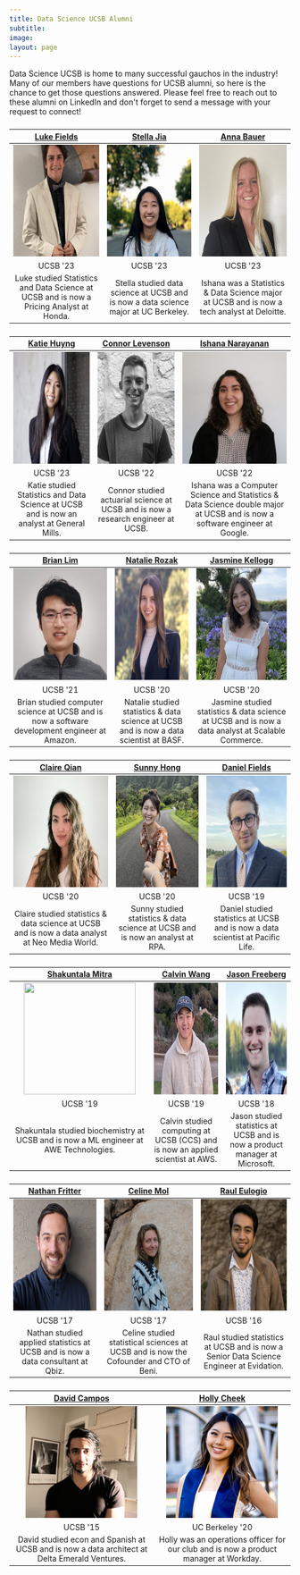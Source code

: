 ```yaml
---
title: Data Science UCSB Alumni
subtitle: 
image:
layout: page
---
```


Data Science UCSB is home to many successful gauchos in the industry! Many of our members have questions for UCSB alumni, so here is the chance to get those questions answered. Please feel free to reach out to these alumni on LinkedIn and don't forget to send a message with your request to connect!

<title> Featured Alumni</title>

<center><h3> </h3></center>

| [Luke Fields](https://www.linkedin.com/in/luke-fields-64525b158/) | [Stella Jia](https://www.linkedin.com/in/stellajia/) | [Anna Bauer](https://www.linkedin.com/in/annabauer726/) |
|  :----------: |  :----------: |  :----------:  |
| <img src="/images/alumnipics/luke.jpg" width="200" height="200" alt="Luke Fields">  | <img src="/images/alumnipics/stella.jpg" width="200" height="200" alt="Stella Jia">  | <img src="/images/alumnipics/anna.png" width="200" height="200" alt="Anna Bauer">  |
| UCSB '23 | UCSB '23 | UCSB '23 |
| Luke studied Statistics and Data Science at UCSB and is now a Pricing Analyst at Honda. | Stella studied data science at UCSB and is now a data science major at UC Berkeley. | Ishana was a Statistics & Data Science major at UCSB and is now a tech analyst at Deloitte. |

<center><h3> </h3></center>

| [Katie Huyng](https://www.linkedin.com/in/katiehuynh01/) | [Connor Levenson](https://www.linkedin.com/in/connor11son/) | [Ishana Narayanan](https://www.linkedin.com/in/ishana-n-58a90b170/) |
|  :----------: |  :----------: |  :----------:  |
| <img src="/images/alumnipics/katie2.jpg" width="200" height="200" alt="Kate Huyng">  | <img src="/images/alumnipics/connor.png" width="200" height="200" alt="Connor Levenson">  | <img src="/images/alumnipics/ishana.jpg" width="200" height="200" alt="Ishana Narayanan">  |
| UCSB '23 | UCSB '22 | UCSB '22 |
| Katie studied Statistics and Data Science at UCSB and is now an analyst at General Mills. | Connor studied actuarial science at UCSB and is now a research engineer at UCSB. | Ishana was a Computer Science and Statistics & Data Science double major at UCSB and is now a software engineer at Google. |

<center><h3> </h3></center>

| [Brian Lim](https://www.linkedin.com/in/blimmie) | [Natalie Rozak](https://www.linkedin.com/in/natalie-rozak-74147b13b/) | [Jasmine Kellogg](https://www.linkedin.com/in/jasmine-kellogg) |
|  :----------: |  :----------: |  :----------:  |
| <img src="/images/alumnipics/BrianLim.jpg" width="200" height="200" alt="Brian Lim">  | <img src="/images/alumnipics/NatalieRozak.jpg" width="200" height="200" alt="Natalie Rozak">  | <img src="/images/alumnipics/jasminekellogg.jpg" width="200" height="200" alt="Jasmine Kellogg">  |
| UCSB '21 | UCSB '20 | UCSB '20 |
| Brian studied computer science at UCSB and is now a software development engineer at Amazon. | Natalie studied statistics & data science at UCSB and is now a data scientist at BASF. | Jasmine studied statistics & data science at UCSB and is now a data analyst at Scalable Commerce. |


<center><h3> </h3></center>

| [Claire Qian](https://www.linkedin.com/in/claire-q-6ba818120?trk=people-guest_people_search-card) | [Sunny Hong](https://www.linkedin.com/in/sunnysungheehong/) | [Daniel Fields](https://www.linkedin.com/in/danielfields365) |
|  :----------: |  :----------: | :----------: |
| <img src="/images/alumnipics/ClaireQian.jpg" alt="Claire Qian" width="200" height="200">  | <img src="/images/alumnipics/SunnyHong.jpg" width="200" height="200" alt="Sunny Hong">  | <img src="/images/alumnipics/danielfields.jpg" width="200" height="200" alt="Daniel Fields"> |
| UCSB '20 | UCSB '20 | UCSB '19 | 
| Claire studied statistics & data science at UCSB and is now a data analyst at Neo Media World. | Sunny studied statistics & data science at UCSB and is now an analyst at RPA. | Daniel studied statistics at UCSB and is now a data scientist at Pacific Life. |


<center><h3> </h3></center>

| [Shakuntala Mitra](https://www.linkedin.com/in/shakuntala-mitra) | [Calvin Wang](https://www.linkedin.com/in/calvinwang0628) | [Jason Freeberg](https://www.linkedin.com/in/jfreeberg) |
|  :----------:    |   :----------:   |   :----------:   |
| <img src="/images/alumnipics/mitra.jpg" width="200" height="200" style="width:200;">  | <img src="/images/alumnipics/CalvinWang.jpg" width="200" height="200" style="width:200;">   | <img src="/images/alumnipics/jasonf.jpg" width="200" height="200" style="width:200;">  |
| UCSB '19 | UCSB '19 | UCSB '18 |
| Shakuntala studied biochemistry at UCSB and is now a ML engineer at AWE Technologies. | Calvin studied computing at UCSB (CCS) and is now an applied scientist at AWS. | Jason studied statistics at UCSB and is now a product manager at Microsoft. |


<center><h3>  </h3></center>

| [Nathan Fritter](https://www.linkedin.com/in/nathan-fritter/) | [Celine Mol](https://www.linkedin.com/in/celinemol) | [Raul Eulogio](https://www.linkedin.com/in/raul-eulogio) |
|   :----------: |   :----------:   |   :----------:  |
| <img src="/images/alumnipics/NathanFritter.jpg" width="200" height="200" style="width:200:"> | <img src="/images/alumnipics/CelineMol.jpg" width="200" height="200" alt="Celine Mol">  | <img src="/images/alumnipics/raul2.jpg" width="200" height="200" alt="Raul Eulogio">  |
| UCSB '17 | UCSB '17 | UCSB '16 |
| Nathan studied applied statistics at UCSB and is now a data consultant at Qbiz. | Celine studied statistical sciences at UCSB and is now the Cofounder and CTO of Beni. | Raul studied statistics at UCSB and is now a Senior Data Science Engineer at Evidation.  |


<center><h3>  </h3></center>

| [David Campos](https://www.linkedin.com/in/dcamposliz/) | [Holly Cheek](https://www.linkedin.com/in/hollycheek) |
|   :----------:   |  :----------:   | 
| <img src="/images/alumnipics/DavidCampos.jpg" width="200" height="200" alt="David Campos"> | <img src="/images/alumnipics/HollyCheek.jpg" width="200" height="200" alt="Holly Cheek"> |
| UCSB '15 | UC Berkeley '20 |
| David studied econ and Spanish at UCSB and is now a data architect at Delta Emerald Ventures. | Holly was an operations officer for our club and is now a product manager at Workday. |

